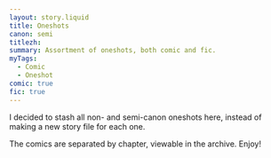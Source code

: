 ```yaml
---
layout: story.liquid
title: Oneshots
canon: semi
titlezh: 
summary: Assortment of oneshots, both comic and fic.
myTags:
  - Comic
  - Oneshot
comic: true
fic: true
---
```


I decided to stash all non- and semi-canon oneshots here, instead of making a new story file for each one.

The comics are separated by chapter, viewable in the archive. Enjoy!
